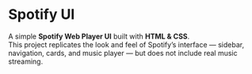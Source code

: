 # Spotify UI

A simple **Spotify Web Player UI** built with **HTML & CSS**.  
This project replicates the look and feel of Spotify’s interface — sidebar, navigation, cards, and music player — but does not include real music streaming.
